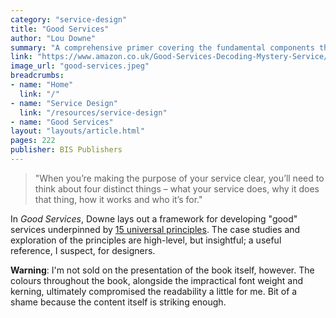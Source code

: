 ```yaml
---
category: "service-design"
title: "Good Services"
author: "Lou Downe"
summary: "A comprehensive primer covering the fundamental components that facilitate well-reasoned services. A must read."
link: "https://www.amazon.co.uk/Good-Services-Decoding-Mystery-Service/dp/9063695438/ref=sr_1_1?keywords=good%20services&qid=1582964939&sr=8-1"
image_url: "good-services.jpeg"
breadcrumbs:
- name: "Home"
  link: "/"
- name: "Service Design"
  link: "/resources/service-design"
- name: "Good Services"
layout: "layouts/article.html"
pages: 222
publisher: BIS Publishers
---
```


> "When you’re making the purpose of your service clear, you’ll need to think about four distinct things – what your service does, why it does that thing, how it works and who it’s for."

In *Good Services*, Downe lays out a framework for developing "good" services underpinned by [15 universal principles](https://good.services/15-principles-of-good-service-design). The case studies and exploration of the principles are high-level, but insightful; a useful reference, I suspect, for designers.

**Warning**: I'm not sold on the presentation of the book itself, however. The colours throughout the book, alongside the impractical font weight and kerning, ultimately compromised the readability a little for me. Bit of a shame because the content itself is striking enough.
